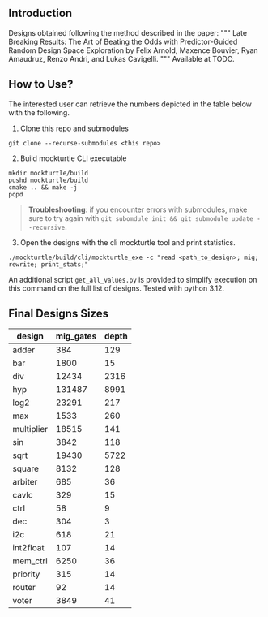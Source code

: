 
## Introduction
Designs obtained following the method described in the paper:
"""
Late Breaking Results: The Art of Beating the Odds with Predictor-Guided Random Design Space Exploration
by Felix Arnold, Maxence Bouvier, Ryan Amaudruz, Renzo Andri, and Lukas Cavigelli.
"""
Available at TODO.

## How to Use?
The interested user can retrieve the numbers depicted in the table below with the following.

1. Clone this repo and submodules
```
git clone --recurse-submodules <this repo>
```

2. Build mockturtle CLI executable
```
mkdir mockturtle/build
pushd mockturtle/build
cmake .. && make -j
popd
```
> **Troubleshooting**: if you encounter errors with submodules, make sure to try again with `git subomdule init && git submodule update --recursive`.

3. Open the designs with the cli mockturtle tool and print statistics.
```
./mockturtle/build/cli/mockturtle_exe -c "read <path_to_design>; mig; rewrite; print_stats;"
```

An additional script `get_all_values.py` is provided to simplify execution on this command on the full list of designs. Tested with python 3.12.

## Final Designs Sizes
|design|mig_gates|depth|
|---|---|---|
|adder|384|129|
|bar|1800|15|
|div|12434|2316|
|hyp|131487|8991|
|log2|23291|217|
|max|1533|260|
|multiplier|18515|141|
|sin|3842|118|
|sqrt|19430|5722|
|square|8132|128|
|arbiter|685|36|
|cavlc|329|15|
|ctrl|58|9|
|dec|304|3|
|i2c|618|21|
|int2float|107|14|
|mem_ctrl|6250|36|
|priority|315|14|
|router|92|14|
|voter|3849|41|

